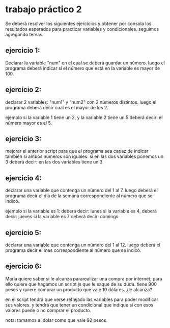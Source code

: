 # trabajo práctico 2

  Se deberá resolver los siguientes ejercicios y obtener por consola los resultados esperados para practicar variables y condicionales. seguimos  agregando temas.

## ejercicio 1:

Declarar la variable "num" en el cual se deberá guardar un número.
luego el programa deberá indicar si el número que está en la variable es mayor de 100.

## ejercicio 2:

declarar 2 variables: "num1" y "num2" con 2 números distintos.
luego el programa deberá decir cual es el mayor de los 2.

ejemplo si la variable 1 tiene un 2, y la variable 2 tiene un 5 deberá decir:
el número mayor es el 5.

## ejercicio 3:

mejorar el anterior script para que el programa sea capaz de indicar también si ambos números son iguales. si en  las dos variables ponemos un 3 deberá decir:
en las dos variables tiene un 3.

## ejercicio 4:

declarar una variable que contenga un número del 1 al 7.
luego deberá el programa decir  el día de la semana correspondiente al número que se indicó.

ejemplo si la variable es 1: deberá decir: lunes
si la variable es 4, deberá decir: jueves
si la variable es 7 deberá decir: domingo

## ejercicio 5:

declarar una variable que contenga un número del 1 al 12.
luego deberá el programa decir  el mes   correspondiente al número que se indicó.

## ejercicio 6:

María quiere saber si le alcanza pararealizar una compra por internet, para ello quiere que hagamos un script js que le saque de su duda.
tiene 900 pesos y quiere comprar un producto que vale 10 dólares. ¿le alcanza?

en el script tendrá que verse reflejado las variables para poder modificar sus valores.
y tendrá que tener un condicional que indique si con esos valores puede o no comprar el producto.

nota: tomamos al dolar como que vale 92 pesos.